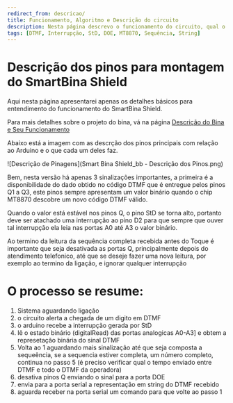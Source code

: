 ```yaml
---
redirect_from: descricao/
title: Funcionamento, Algoritmo e Descrição do circuito
description: Nesta página descrevo o funcionamento do circuito, qual o algoritmo para coletar o dados enviados via DTMF e descrevo mais detalhes do circuito.
tags: [DTMF, Interrupção, StD, DOE, MT8870, Sequência, String]
---
```


# Descrição dos pinos para montagem do SmartBina Shield

Aqui nesta página apresentarei apenas os detalhes básicos para entendimento do funcionamento do SmartBina Shield.

Para mais detalhes sobre o projeto do bina, vá na página  [Descrição do Bina e Seu Funcionamento](../descrição)

Abaixo está a imagem com as descrção dos pinos principais com relação ao Arduino e o que cada um deles faz.


![Descrição de Pinagens](Smart Bina Shield_bb - Descrição dos Pinos.png)

Bem, nesta versão há apenas 3 sinalizações importantes, a primeira é a disponibilidade do dado obtido no código DTMF que é entregue pelos pinos Q1 a Q3, este pinos sempre apresentam um valor binário quando o chip MT8870 descobre um novo código DTMF válido.

Quando o valor está estável nos pinos Q, o pino StD se torna alto, portanto deve ser atachado uma interrupção ao pino D2 para que sempre que ouver tal interrupção ela leia nas portas A0 até A3 o valor binário.

Ao termino da leitura da sequência completa recebida antes do Toque é importante que seja desativada as portas Q, principalmente depois do atendimento telefonico, até que se deseje fazer uma nova leitura, por exemplo ao termino da ligação, e ignorar qualquer interrupção 

# O processo se resume:

 1. Sistema aguardando ligação
 2. o circuito alerta a chegada de um digito em DTMF
 3. o arduino recebe a interrupção gerada por StD
 4. lê o estado binário (digitalRead) das portas analogicas A0-A3] e obtem a represetação binária do sinal DTMF
 4. Volta ao 1 aguardando mais sinalização até que seja composta a sequeência, se a sequencia estiver completa, um número completo, continua no passo 5 (é preciso verificar qual o tempo enviado entre DTMF e todo o DTMF da operadora)
 5. desativa pinos Q enviando o sinal para a porta DOE
 6. envia para a porta serial a representação em string do DTMF recebido
 7. aguarda receber na porta serial um comando para que volte ao passo 1
  
